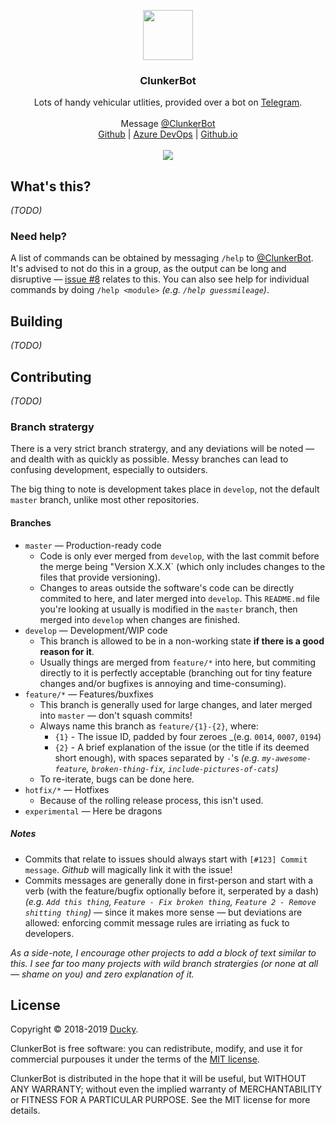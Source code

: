 <p align="center">
  <a href="https://t.me/clunkerbot">
    <img src="https://placekitten.com/80/80" width="80" height="80">
  </a>

  <h3 align="center">ClunkerBot</h3>

  <p align="center">
    Lots of handy vehicular utlities, provided over a bot on <a href="https://telegram.org">Telegram</a>.
    <br>
    <br>
    Message <a href="https://t.me/clunkerbot">@ClunkerBot</a>
    <br>
    <a href="https://github.com/electricduck/clunkerbot">Github</a> | <a href="https://electricduck.visualstudio.com/ClunkerBot">Azure DevOps</a> | <a href="https://electricduck.github.io/clunkerbot/">Github.io</a>
    <br>
    <br>
    <a href="https://electricduck.visualstudio.com/ClunkerBot/_build/latest?definitionId=1"><img src="https://electricduck.visualstudio.com/ClunkerBot/_apis/build/status/ClunkerBot%20-%20Production"></a>
  </p>
</p>

## What's this?

_(TODO)_

### Need help?

A list of commands can be obtained by messaging `/help` to <a href="https://t.me/clunkerbot">@ClunkerBot</a>. It's advised to not do this in a group, as the output can be long and disruptive &mdash; <a href="https://github.com/electricduck/clunkerbot/issues/8">issue #8</a> relates to this. You can also see help for individual commands by doing `/help <module>` _(e.g. `/help guessmileage`)_.

## Building

_(TODO)_

## Contributing

_(TODO)_

### Branch stratergy

There is a very strict branch stratergy, and any deviations will be noted &mdash; and dealth with as quickly as possible. Messy branches can lead to confusing development, especially to outsiders.

The big thing to note is development takes place in `develop`, not the default `master` branch, unlike most other repositories.

#### Branches

 * `master` &mdash; Production-ready code
   * Code is only ever merged from `develop`, with the last commit before the merge being "Version X.X.X` (which only includes changes to the files that provide versioning).
   * Changes to areas outside the software's code can be directly commited to here, and later merged into `develop`. This `README.md` file you're looking at usually is modified in the `master` branch, then merged into `develop` when changes are finished.
 * `develop` &mdash; Development/WIP code
    * This branch is allowed to be in a non-working state **if there is a good reason for it**.
    * Usually things are merged from `feature/*` into here, but commiting directly to it is perfectly acceptable (branching out for tiny feature changes and/or bugfixes is annoying and time-consuming).
 * `feature/*` &mdash; Features/buxfixes
    * This branch is generally used for large changes, and later merged into `master` &mdash; don't squash commits!
    * Always name this branch as `feature/{1}-{2}`, where:
      * `{1}` - The issue ID, padded by four zeroes _(e.g. `0014`, `0007`, `0194`)
      * `{2}` - A brief explanation of the issue (or the title if its deemed short enough), with spaces separated by `-`'s _(e.g. `my-awesome-feature`, `broken-thing-fix`, `include-pictures-of-cats`)_
    * To re-iterate, bugs can be done here.
* `hotfix/*` &mdash; Hotfixes
  * Because of the rolling release process, this isn't used.
* `experimental` &mdash; Here be dragons
    
##### Notes

 * Commits that relate to issues should always start with `[#123] Commit message`. _Github_ will magically link it with the issue!
 * Commits messages are generally done in first-person and start with a verb (with the feature/bugfix optionally before it, serperated by a dash) _(e.g. `Add this thing`, `Feature - Fix broken thing`, `Feature 2 - Remove shitting thing`)_ &mdash; since it makes more sense &mdash; but deviations are allowed: enforcing commit message rules are irriating as fuck to developers.

_As a side-note, I encourage other projects to add a block of text similar to this. I see far too many projects with wild branch stratergies (or none at all &mdash; shame on you) and zero explanation of it._

## License

Copyright © 2018-2019 <a href="https://github.com/electricduck">Ducky</a>.

ClunkerBot is free software: you can redistribute, modify, and use it for commercial purpouses it under the terms of the <a href="https://github.com/electricduck/clunkerbot/blob/master/LICENSE">MIT license</a>.

ClunkerBot is distributed in the hope that it will be useful, but WITHOUT ANY WARRANTY; without even the implied warranty of MERCHANTABILITY or FITNESS FOR A PARTICULAR PURPOSE. See the MIT license for more details.
